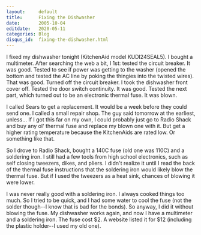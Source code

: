 ```yaml
---
layout:     default
title:      Fixing the Dishwasher
date:       2005-10-04
editdate:   2020-05-11
categories: Blog
disqus_id:  fixing-the-dishwasher.html
---
```


I fixed my dishwasher tonight (KitchenAid model KUDI24SEAL5). I bought a multimeter. After searching the web a bit, I 1st: tested the circuit breaker. It was good. Tested to see if power was getting to the washer (opened the bottom and tested the AC line by poking the thingies into the twisted wires). That was good. Turned off the circuit breaker. I took the dishwasher front cover off. Tested the door switch continuity. It was good. Tested the next part, which turned out to be an electronic thermal fuse. It was blown.

I called Sears to get a replacement. It would be a week before they could send one. I called a small repair shop. The guy said tomorrow at the earliest, unless... If I got this far on my own, I could probably just go to Radio Shack and buy any ol' thermal fuse and replace my blown one with it. But get a higher rating temperature because the KitchenAids are rated low. Or something like that.

So I drove to Radio Shack, bought a 140C fuse (old one was 110C) and a soldering iron. I still had a few tools from high school electronics, such as self closing tweezers, dikes, and pliers. I didn't realize it until I read the back of the thermal fuse instructions that the soldering iron would likely blow the thermal fuse. But if I used the tweezers as a heat sink, chances of blowing it were lower.

I was never really good with a soldering iron. I always cooked things too much. So I tried to be quick, and I had some water to cool the fuse (not the solder though--I know that is bad for the bonds). So anyway, I did it without blowing the fuse. My dishwasher works again, and now I have a multimeter and a soldering iron. The fuse cost $2. A website listed it for $12 (including the plastic holder--I used my old one).
